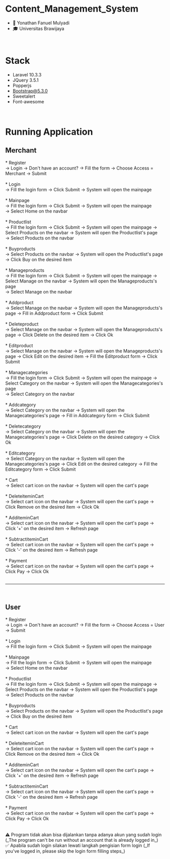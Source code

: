 # Content_Management_System

- 👨 Yonathan Fanuel Mulyadi
- 🎓 Universitas Brawijaya

<br>

# Stack
- Laravel 10.3.3
- JQuery 3.5.1
- Popperjs
- Bootstrap@5.3.0
- Sweetalert
- Font-awesome

<br>

# Running Application
<h2>Merchant</h2>
* Register
<br>
-> Login -> Don't have an account? -> Fill the form -> Choose Access = Merchant -> Submit 
<br>
<br>
* Login
<br>
-> Fill the login form -> Click Submit -> System will open the mainpage
<br>
<br>
* Mainpage
<br>
-> Fill the login form -> Click Submit -> System will open the mainpage
<br>
-> Select Home on the navbar
<br>
<br>
* Productlist
<br>
-> Fill the login form -> Click Submit -> System will open the mainpage -> Select Products on the navbar -> System will open the Productlist's page
<br>
-> Select Products on the navbar
<br>
<br>
* Buyproducts
<br>
-> Select Products on the navbar -> System will open the Productlist's page -> Click Buy on the desired item
<br>
<br>
* Manageproducts
<br>
-> Fill the login form -> Click Submit -> System will open the mainpage -> Select Manage on the navbar -> System will open the Manageproducts's page
<br>
-> Select Manage on the navbar
<br>
<br>
* Addproduct
<br>
-> Select Manage on the navbar -> System will open the Manageproducts's page -> Fill in Addproduct form -> Click Submit
<br>
<br>
* Deleteproduct
<br>
-> Select Manage on the navbar -> System will open the Manageproducts's page -> Click Delete on the desired item -> Click Ok
<br>
<br>
* Editproduct
<br>
-> Select Manage on the navbar -> System will open the Manageproducts's page -> Click Edit on the desired item -> Fill the Editproduct form -> Click Submit
<br>
<br>
* Managecategories
<br>
-> Fill the login form -> Click Submit -> System will open the mainpage -> Select Category on the navbar -> System will open the Managecategories's page
<br>
-> Select Category on the navbar
<br>
<br>
* Addcategory
<br>
-> Select Category on the navbar -> System will open the Managecategories's page -> Fill in Addcategory form -> Click Submit
<br>
<br>
* Deletecategory
<br>
-> Select Category on the navbar -> System will open the Managecategories's page -> Click Delete on the desired category -> Click Ok
<br>
<br>
* Editcategory
<br>
-> Select Category on the navbar -> System will open the Managecategories's page -> Click Edit on the desired category -> Fill the Editcategory form -> Click Submit
<br>
<br>
* Cart
<br>
-> Select cart icon on the navbar -> System will open the cart's page
<br>
<br>
* DeleteiteminCart
<br>
-> Select cart icon on the navbar -> System will open the cart's page -> Click Remove on the desired item -> Click Ok
<br>
<br>
* AdditeminCart
<br>
-> Select cart icon on the navbar -> System will open the cart's page -> Click '+' on the desired item -> Refresh page
<br>
<br>
* SubtractiteminCart
<br>
-> Select cart icon on the navbar -> System will open the cart's page -> Click '-' on the desired item -> Refresh page
<br>
<br>
* Payment
<br>
-> Select cart icon on the navbar -> System will open the cart's page -> Click Pay -> Click Ok
<br>
<br>
<hr>
<br>
<h2>User</h2>
* Register
<br>
-> Login -> Don't have an account? -> Fill the form -> Choose Access = User -> Submit 
<br>
<br>
* Login
<br>
-> Fill the login form -> Click Submit -> System will open the mainpage
<br>
<br>
* Mainpage
<br>
-> Fill the login form -> Click Submit -> System will open the mainpage
<br>
-> Select Home on the navbar
<br>
<br>
* Productlist
<br>
-> Fill the login form -> Click Submit -> System will open the mainpage -> Select Products on the navbar -> System will open the Productlist's page
<br>
-> Select Products on the navbar
<br>
<br>
* Buyproducts
<br>
-> Select Products on the navbar -> System will open the Productlist's page -> Click Buy on the desired item
<br>
<br>
* Cart
<br>
-> Select cart icon on the navbar -> System will open the cart's page
<br>
<br>
* DeleteiteminCart
<br>
-> Select cart icon on the navbar -> System will open the cart's page -> Click Remove on the desired item -> Click Ok
<br>
<br>
* AdditeminCart
<br>
-> Select cart icon on the navbar -> System will open the cart's page -> Click '+' on the desired item -> Refresh page
<br>
<br>
* SubtractiteminCart
<br>
-> Select cart icon on the navbar -> System will open the cart's page -> Click '-' on the desired item -> Refresh page
<br>
<br>
* Payment
<br>
-> Select cart icon on the navbar -> System will open the cart's page -> Click Pay -> Click Ok
<br>
<br>

<br>
⚠️ Program tidak akan bisa dijalankan tanpa adanya akun yang sudah login (_The program can't be run without an account that is already logged in_)
<br>
✅ Apabila sudah login silakan lewati langkah pengisian form login (_If you've logged in, please skip the login form filling steps_)
